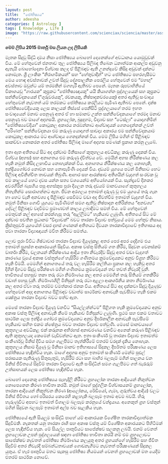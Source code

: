 ```yaml
---
layout: post
title:  "ජෝතිෂ්‍යය"
author: adeesha
categories: [ Astrology ]
tags: [ Knowledge , Life ]
image: "https://raw.githubusercontent.com/scienciax/sciencia/master/assets/images/posts/ajp/cov/zodiac.jpg"
---
```


**මෙම ලිපිය 2015 මාර්තු මස ලියන ලද ලිපියකි** 

මෑතක සිදුවූ සිද්ධි දාමය නිසා ජෝතිෂ්‍යය බොහෝ දෙනෙක්ගේ අවධානය යොමුවූවක් විය. මේ හේතුවෙන් ජනතාව තුල ජෝතිෂ්‍යය පිලිබඳ තිබෙන ධනාත්මක ආකල්ප අඩුවනු ඇතැයි බොහෝදෙනා විශ්වාස කලද ඒ පිළිබඳව ඇති උනන්දුවේ කිසිදු අඩුවක් දක්නට නොමැත. ශ්‍රී ලාංකික “නිරාගමිකයන්” සහ “හේතුවාදීන්” හට ජෝතිෂ්‍යට පහරගැසීමට මෙය හොඳ අවස්තාවක් උවත් සිදුවූ දේශපාලනික පෙරලිය හේතුවෙන් එම “මහඟු” අවස්තාව ඔවුන්ට යම් තරමකින් මගහැරී ඇතිබව පෙනේ. මෑතක රූපවාහිනියේ විකාශයවූ “ගාරයක” කුප්‍රකට “ජෝතිෂ්‍යඥයකු” යයි කියාගන්න පුද්ගලයෙක් සහ කුප්‍රකට සන්නිවේදකයෙක් (“ගුරුවරයකු”, රචකයකු, නිෂ්පාදකවරයෙකු) අතර ඇතිවූ සංවාදය හේතුවෙන් නැවතත් යම් තරමකට ජෝතිෂ්‍යය කරලියට පැමිණ ඇතිබව පෙනේ. දක්ෂ ජෝතිෂ්‍යවේදියෙකු ලෙස කාලයක් තිස්සේ පෙනීසිටි පුද්ගලයාගේ තරම ඉහත සංවාදයෙන් මනාව පෙනුණු අතර ඒ හා සමානව උක්ත සන්නිවේදකයාගේ තරමද මනාව පෙනුණු බව මාගේ අදහසයි. ග්‍රහලෝක, බුදුදහම, විද්‍යාව සහ “ටෙස්ලා” යොදාගනිමින් “ජෝතිෂ්‍යවේදියා” කොටුකල අකාරය නරඹන්නාට ආශ්වාදයක් ගෙනදෙන්නක් උවත් “පරිණත” සන්නිවේදකයා එම කරුණු යොදාගත් සාවද්‍ය අකාරය එම සන්නිවේදකයාම කොටුකල ආකාරය මට ආශ්වාදය ගෙනදුන්නක් විය. මෙම ලිපිය මගින් ඒ පිළිබඳව සාකච්චා නොකරන අතර ජෝතිෂ්‍ය පිලිබඳ මාගේ අදහස පමණක් ප්‍රකාශ කරනු ලැබේ.

ඉතා ඈත අතීතයේ සිට අද දක්වාම මිනිසාගේ කුතුහලය අවධිකළ කරුණු දෙකක් විය. විශ්වය (අහස) සහ අනාගතය එම කරුණු ද්විත්වය වේ. මෙයින් අහස නිරීක්ෂණය කල හැකි නමුත් කිසිදා ලඟාවිය නොහැක්කක් විය. අනාගතය නිරීක්ෂණය කල නොහැකි, ඉන්ද්‍රියගෝචර නොවන සහ නොපැමිණි දෙයක් විය. දඩයම් යුගයෙ පටන් මිනිසාට හෙට පිලිබඳ අවිනිශ්චිත තාවයක් තිබුණි. ආහාර සහ ආරක්ෂාව අතිශයින් වැදගත් සංරචක වූ එම කාලයේ හෙට දවස යන්න සත්‍ය වශයෙන්ම අභියෝගයක් විය. සැන්දෑවේ දිනකර අවරගිරින් බැසගිය පසු අහස්කුස පුරා දිලෙන තරු දඩයම් මානවයාගේ කුතුහලය නිතැතින්ම සොරාගන්නට ඇත. ජීවන අරගලය ඉතාමත් දරුණු වූ එම යුගයේ තරු ගැන හා හෙට වැනි අනවශ්‍ය දෑ පිළිබඳව සෙවීමට වඩා අද ජීවත්වීම ඉතාමත් වැදගත් විය. නමුත් මිනිසා ගොවි යුගයට පැමිණීමත් සමග ඇතිවූ නිෂ්පාදන අතිරික්තය “අනවශ්‍ය” දේවල් පිළිබඳව වදවීමට ප්‍රමාණවත් කාලය ලබාදීමට සමත් විය. මේ හේතුවෙන් මෙතුවක් කල් අහසේ කරක්ගැසූ තරු “ඇල්ලීමට” හැකියාව ලැබුණි. අතීතයේ සිට මේ දක්වාම පවතින ප්‍රධානම “විද්‍යාවක්” බවට තාරකා විද්‍යාව පත්වූයේ මෙම හේතුව නිසාය. ක්‍රිස්තුපුර්ව යුගයේත් වසර දහස් ගණනක් අතීතයට දිවයන තාරකාවිද්‍යාවේ ඉතිහාසය අද පවා තාරකා විද්‍යාඥයන් මවිත කිරීමට සමත්ය.

ලොව පුරා විවිධ ශිෂ්ටාචාර තාරකා විද්‍යාව දියුණුකළ අතර පෙර අපර දෙදිගම එය ඉතාමත් ප්‍රශස්ත ආකාරයෙන් සිදුවිය. අකාෂ වස්තු සිතියම් ගත කිරීම, සිදුවන වෙනස්කම් වාර්තා කිරීම, චලනයන් නිරීක්ෂණය ආදිය ඉතා නිවැරදිව සිදුවූ අතර වඩා වැදගත් කාරණය වූයේ අකාෂ වස්තූන්ගේ හැසිරීම ගණිතමය ක්‍රමවේදයකට අනුව විග්‍රහ කිරීමට හැකි වීමයි. මෙමගින් අනාගතයේ තරු වල හැසිරීම කල්තියා ප්‍රකාශ කල හැකිවූ අතර දිගින් දිගටම සිදුවූ පරීක්ෂණ මගින් ගණිතමය ක්‍රමවේදයන් තව තවත් නිවැරදි වුනි. භාවිතයේ පහසුව තකා තරු රටා නිර්මාණය කල අතර මෙමගින් තරු සිතියම් ගතකිරීම වඩාත් පහසු වුනි. නිර්මාණශීලී මිනිසුන් තරු රටා අළලා ආකර්ශනීය කතා නිර්මාණය කල අතර ඒවා තරු තරම්ම චමත්කාර ජනක විය. අතීතයේ සිට අද දක්කවා සිදුවූ දියුණුව හේතුවෙන් අදද අනාගතය පිළිබඳව වඩාත්ම සාර්ථකව අනාවැකි පැවසීමට හැකි එකම ක්‍ෂේත්‍රය තාරකා විද්‍යාව බවට පත්ව ඇත.

මෙසේ තාරකා විද්‍යාව දියුණු වනවිට “සියල්ලන්න්ටම” පිළිගත හැකි ක්‍රමවේදයකට අනුව අකාෂ වස්තු පිලිබඳ අනාවැකි කීමේ හැකියාව මිනිසුන්ට ලැබුණි. ප්‍රථම සහ එකම වතාවට සාර්ථක ලෙස ඉන්ද්‍රිය ගෝචර ක්‍රමවේදයකට අනුව දීර්ඝකාලීන අනාවැකි පැවසීමේ හැකියාව සහිත එකම ක්ෂේත්‍රය බවට තාරකා විද්‍යාව පත්වුණි. මෙසේ මානවයාගේ කුතුහලය අවධිකළ එක් කරුනක අභිරහස් අනාවරණය වනවිට අනෙක් කරුණ පිළිබඳව ඇති කුතුහලයද කෙමෙන් වැඩිවන්නට ඇත. ඉතා සංකීර්ණ වූ තාරකා විද්‍යාව ඉතාමත්ම සංකීර්ණවූ මිනිස් දිවිය සමග ගැලපීමට තැත්කිරීමේ එතරම් වරදක් දැකිය නොහැක. කුතුහලය නිසාම දියුණු වූ මිනිසා මානව ඉතිහාසයේ සිදුකල දීර්ඝතම පරීක්‍ෂණය ලෙස ජෝතිෂ්‍යය හැඳින්විය හැක. මාගේ අදහස අනුව ඉතාමත් සංකීර්ණ මෙන්ම පුළුල් පරාසයක පැතිරුණු සිතුපැතුම්, හැසිරීම් රටා සහ බාහිර බලපෑම් මගින් පාලනය වන මිනිස් ජීවිතයේ සිදුවීම් තාරකා විද්‍යාවේ ඇති සංසිද්ධීන් සමග ගැලපීමට ගත් බැරෑරුම් උත්සාහයක් ලෙස ජෝතිෂ්‍ය හැඳින්විය හැක.

බොහෝ දෙනෙකු ජෝතිෂ්‍යය පැහැදිලි කිරීමට ග්‍රහලෝක තාරකා ආදියෙන් නිකුත්වන නොපෙනෙන කිරණ භාවිතා කරයි. නමුත් මාගේ පුද්ගලික විශ්වාසයනම් ග්‍රහලෝක, තාරකා ආදියෙන්  නිකුත්වන කිරණ (ආලෝකය, රේඩියෝ, ගැමා, ගුරුත්වය ආදිය) වලට මිනිස් ජීවිතය හෝ පරිසරය කෙරෙහි කළහැකි බලපෑම ඉතාම අවම බවයි. හිරු හැරුණුවිට අපහට ඉතාමත් විශාලම බලපෑම කරනුයේ චන්ද්‍රයාය. අනෙකුත් ග්‍රහ වස්තුන් මගින් සිදුවන බලපෑම් ඉතාමත් අල්ප බව සැලකිය හැක.

ජෝතිෂ්‍යයේ ඇති සියලුම සංසිද්ධි පාහේ යම් ආකාරයක විශේෂිත තාරකාවිද්‍යාත්මක සිදුවීමකි. නැකතක් යනු තාරකා රාශි සහ අකාෂ වස්තු යම් විශේෂිත අකාරයකට පිහිටීමක් ලෙස හැඳින්විය හැක. මේ සියල්ල පෘතුවියට සාපේක්ෂව සලකනු ලබයි. එනම් වෙනත් ග්‍රහලොවක උපන් පුද්ගලයෙක් සඳහා ජෝතිෂ්‍ය භාවිතා කරයි නම් එම ග්‍රහලොවට සාපේක්ෂව නැවතත් ජෝතිෂ්‍ය නිර්මාණය කලයුතු අතර ග්‍රහයන්ගේ හැසිරීම සහ ජීවිත සිදුවීම් අතර නිවැරදි සම්බන්ධතාවයක් ගොඩනැගීමට නැවතත් පරීක්‍ෂණයක් සිදුකල යුතුය. ඒ හැර පෘතුවිය මතට සැකසු ජෝතිෂ්‍ය නියමයන් වෙනත් ග්‍රහලොවක් මත යෙදීම එතරම් සාර්ථක නොවේ.